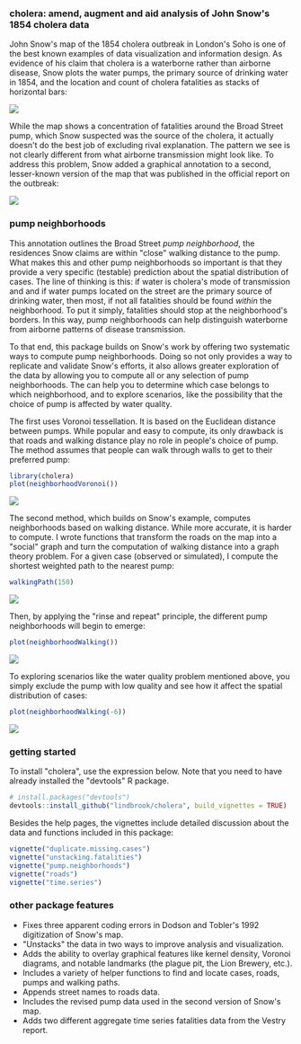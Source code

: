 
<!-- README.md is generated from README.Rmd. Please edit that file -->
### cholera: amend, augment and aid analysis of John Snow's 1854 cholera data

John Snow's map of the 1854 cholera outbreak in London's Soho is one of the best known examples of data visualization and information design. As evidence of his claim that cholera is a waterborne rather than airborne disease, Snow plots the water pumps, the primary source of drinking water in 1854, and the location and count of cholera fatalities as stacks of horizontal bars:

![](vignettes/msu-snows-mapB.jpg)

While the map shows a concentration of fatalities around the Broad Street pump, which Snow suspected was the source of the cholera, it actually doesn't do the best job of excluding rival explanation. The pattern we see is not clearly different from what airborne transmission might look like. To address this problem, Snow added a graphical annotation to a second, lesser-known version of the map that was published in the official report on the outbreak:

![](vignettes/fig12-6.png)

### pump neighborhoods

This annotation outlines the Broad Street *pump neighborhood*, the residences Snow claims are within "close" walking distance to the pump. What makes this and other pump neighborhoods so important is that they provide a very specific (testable) prediction about the spatial distribution of cases. The line of thinking is this: if water is cholera's mode of transmission and and if water pumps located on the street are the primary source of drinking water, then most, if not all fatalities should be found *within* the neighborhood. To put it simply, fatalities should stop at the neighborhood's borders. In this way, pump neighborhoods can help distinguish waterborne from airborne patterns of disease transmission.

To that end, this package builds on Snow's work by offering two systematic ways to compute pump neighborhoods. Doing so not only provides a way to replicate and validate Snow's efforts, it also allows greater exploration of the data by allowing you to compute all or any selection of pump neighborhoods. The can help you to determine which case belongs to which neighborhood, and to explore scenarios, like the possibility that the choice of pump is affected by water quality.

The first uses Voronoi tessellation. It is based on the Euclidean distance between pumps. While popular and easy to compute, its only drawback is that roads and walking distance play no role in people's choice of pump. The method assumes that people can walk through walls to get to their preferred pump:

``` r
library(cholera)
plot(neighborhoodVoronoi())
```

![](README-voronoi-1.png)

The second method, which builds on Snow's example, computes neighborhoods based on walking distance. While more accurate, it is harder to compute. I wrote functions that transform the roads on the map into a "social" graph and turn the computation of walking distance into a graph theory problem. For a given case (observed or simulated), I compute the shortest weighted path to the nearest pump:

``` r
walkingPath(150)
```

![](README-path-1.png)

Then, by applying the "rinse and repeat" principle, the different pump neighborhoods will begin to emerge:

``` r
plot(neighborhoodWalking())
```

![](README-walk-1.png)

To exploring scenarios like the water quality problem mentioned above, you simply exclude the pump with low quality and see how it affect the spatial distribution of cases:

``` r
plot(neighborhoodWalking(-6))
```

![](README-walk6-1.png)

### getting started

To install "cholera", use the expression below. Note that you need to have already installed the "devtools" R package.

``` r
# install.packages("devtools")
devtools::install_github("lindbrook/cholera", build_vignettes = TRUE)
```

Besides the help pages, the vignettes include detailed discussion about the data and functions included in this package:

``` r
vignette("duplicate.missing.cases")
vignette("unstacking.fatalities")
vignette("pump.neighborhoods")
vignette("roads")
vignette("time.series")
```

### other package features

-   Fixes three apparent coding errors in Dodson and Tobler's 1992 digitization of Snow's map.
-   "Unstacks" the data in two ways to improve analysis and visualization.
-   Adds the ability to overlay graphical features like kernel density, Voronoi diagrams, and notable landmarks (the plague pit, the Lion Brewery, etc.).
-   Includes a variety of helper functions to find and locate cases, roads, pumps and walking paths.
-   Appends street names to roads data.
-   Includes the revised pump data used in the second version of Snow's map.
-   Adds two different aggregate time series fatalities data from the Vestry report.
